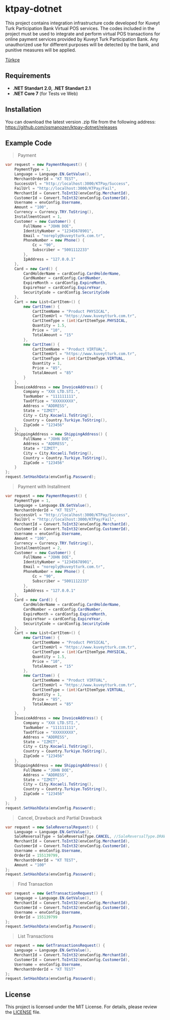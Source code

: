 # ktpay-dotnet 

This project contains integration infrastructure code developed for Kuveyt Turk Participation Bank Virtual POS services. The codes included in the project must be used to integrate and perform virtual POS transactions for online payment services provided by Kuveyt Turk Participation Bank. Any unauthorized use for different purposes will be detected by the bank, and punitive measures will be applied.

[Türkçe](https://github.com/osmanozen/ktpay-dotnet/blob/main/README.md)

## Requirements

* **.NET Standart 2.0, .NET Standart 2.1**
* **.NET Core 7** (for Tests ve Web)

## Installation

You can download the latest version .zip file from the following address:
https://github.com/osmanozen/ktpay-dotnet/releases

## Example Code

> Payment

```csharp
var request = new PaymentRequest() {
    PaymentType = 1,
    Language = Language.EN.GetValue(),
    MerchantOrderId = "KT TEST",
    SuccessUrl = "http://localhost:3000/KTPay/Success",
    FailUrl = "http://localhost:3000/KTPay/Fail",
    MerchantId = Convert.ToInt32(envConfig.MerchantId),
    CustomerId = Convert.ToInt32(envConfig.CustomerId),
    Username = envConfig.Username,
    Amount = "100",
    Currency = Currency.TRY.ToString(),
    InstallmentCount = 1,
    Customer = new Customer() {
        FullName = "JOHN DOE",
        IdentityNumber = "12345678901",
        Email = "noreply@kuveytturk.com.tr",
        PhoneNumber = new Phone() {
            Cc = "90",
            Subscriber = "5001112233"
        },
        IpAddress = "127.0.0.1"
    },
    Card = new Card() {
        CardHolderName = cardConfig.CardHolderName,
        CardNumber = cardConfig.CardNumber,
        ExpireMonth = cardConfig.ExpireMonth,
        ExpireYear = cardConfig.ExpireYear,
        SecurityCode = cardConfig.SecurityCode 
    },
    Cart = new List<CartItem>() {
        new CartItem() {
            CartItemName = "Product PHYSICAL",
            CartItemUrl = "https://www.kuveytturk.com.tr",
            CartItemType = (int)CartItemType.PHYSICAL,
            Quantity = 1.5,
            Price = "10",
            TotalAmount = "15"
        },
        new CartItem() {
            CartItemName = "Product VIRTUAL",
            CartItemUrl = "https://www.kuveytturk.com.tr",
            CartItemType = (int)CartItemType.VIRTUAL,
            Quantity = 1,
            Price = "85",
            TotalAmount = "85"
        }
    },
    InvoiceAddress = new InvoiceAddress() {
        Company = "XXX LTD.STI.",
        TaxNumber = "111111111",
        TaxOffice = "XXXXXXXXX",
        Address = "ADDRESS",
        State = "IZMIT",
        City = City.Kocaeli.ToString(),
        Country = Country.Turkiye.ToString(),
        ZipCode = "123456"
    },
    ShippingAddress = new ShippingAddress() {
        FullName = "JOHN DOE",
        Address = "ADDRESS",
        State = "IZMIT",
        City = City.Kocaeli.ToString(),
        Country = Country.Turkiye.ToString(),
        ZipCode = "123456"
    }
};
request.SetHashData(envConfig.Password);
```

> Payment with Installment

```csharp
var request = new PaymentRequest() {
    PaymentType = 1,
    Language = Language.EN.GetValue(),
    MerchantOrderId = "KT TEST",
    SuccessUrl = "http://localhost:3000/KTPay/Success",
    FailUrl = "http://localhost:3000/KTPay/Fail",
    MerchantId = Convert.ToInt32(envConfig.MerchantId),
    CustomerId = Convert.ToInt32(envConfig.CustomerId),
    Username = envConfig.Username,
    Amount = "100",
    Currency = Currency.TRY.ToString(),
    InstallmentCount = 2,
    Customer = new Customer() {
        FullName = "JOHN DOE",
        IdentityNumber = "12345678901",
        Email = "noreply@kuveytturk.com.tr",
        PhoneNumber = new Phone() {
            Cc = "90",
            Subscriber = "5001112233"
        },
        IpAddress = "127.0.0.1"
    },
    Card = new Card() {
        CardHolderName = cardConfig.CardHolderName,
        CardNumber = cardConfig.CardNumber,
        ExpireMonth = cardConfig.ExpireMonth,
        ExpireYear = cardConfig.ExpireYear,
        SecurityCode = cardConfig.SecurityCode 
    },
    Cart = new List<CartItem>() {
        new CartItem() {
            CartItemName = "Product PHYSICAL",
            CartItemUrl = "https://www.kuveytturk.com.tr",
            CartItemType = (int)CartItemType.PHYSICAL,
            Quantity = 1.5,
            Price = "10",
            TotalAmount = "15"
        },
        new CartItem() {
            CartItemName = "Product VIRTUAL",
            CartItemUrl = "https://www.kuveytturk.com.tr",
            CartItemType = (int)CartItemType.VIRTUAL,
            Quantity = 1,
            Price = "85",
            TotalAmount = "85"
        }
    },
    InvoiceAddress = new InvoiceAddress() {
        Company = "XXX LTD.STI.",
        TaxNumber = "111111111",
        TaxOffice = "XXXXXXXXX",
        Address = "ADDRESS",
        State = "IZMIT",
        City = City.Kocaeli.ToString(),
        Country = Country.Turkiye.ToString(),
        ZipCode = "123456"
    },
    ShippingAddress = new ShippingAddress() {
        FullName = "JOHN DOE",
        Address = "ADDRESS",
        State = "IZMIT",
        City = City.Kocaeli.ToString(),
        Country = Country.Turkiye.ToString(),
        ZipCode = "123456"
    }
};
request.SetHashData(envConfig.Password);
```

> Cancel, Drawback and Partial Drawback

```csharp
var request = new SaleReversalRequest() {
    Language = Language.EN.GetValue(),
    SaleReversalType = SaleReversalType.CANCEL, //SaleReversalType.DRAWBACK, SaleReversalType.PARTIAL_DRAWBACK
    MerchantId = Convert.ToInt32(envConfig.MerchantId),
    CustomerId = Convert.ToInt32(envConfig.CustomerId),
    Username = envConfig.Username,
    OrderId = 155139799,
    MerchantOrderId = "KT TEST",
    Amount = "100"
};
request.SetHashData(envConfig.Password);
```

> Find Transaction

```csharp
var request = new GetTransactionRequest() {
    Language = Language.EN.GetValue(),
    MerchantId = Convert.ToInt32(envConfig.MerchantId),
    CustomerId = Convert.ToInt32(envConfig.CustomerId),
    Username = envConfig.Username,
    OrderId = 155139799
};
request.SetHashData(envConfig.Password);
```

> List Transactions

```csharp
var request = new GetTransactionsRequest() {
    Language = Language.EN.GetValue(),
    MerchantId = Convert.ToInt32(envConfig.MerchantId),
    CustomerId = Convert.ToInt32(envConfig.CustomerId),
    Username = envConfig.Username,
    MerchantOrderId = "KT TEST"
};
request.SetHashData(envConfig.Password);
```

## License

This project is licensed under the MIT License. For details, please review the [LICENSE](https://github.com/osmanozen/ktpay-dotnet/blob/main/LICENSE) file.